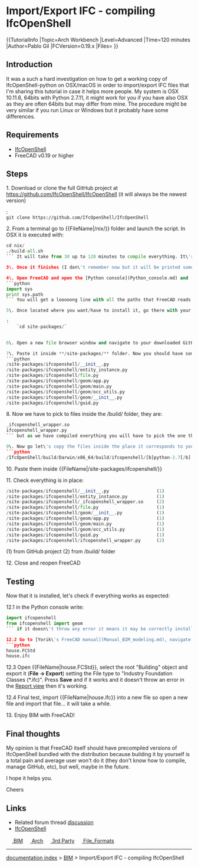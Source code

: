 # Import/Export IFC - compiling IfcOpenShell
{{TutorialInfo
|Topic=Arch Workbench
|Level=Advanced
|Time=120 minutes
|Author=Pablo Gil
|FCVersion=0.19.x
|Files=
}}

## Introduction

It was a such a hard investigation on how to get a working copy of IfcOpenShell-python on OSX/macOS in order to import/export IFC files that I\'m sharing this tutorial in case it helps more people. My system is OSX 10.11.6, 64bits with Python 2.7.11, it might work for you if you have also OSX as they are often 64bits but may differ from mine. The procedure might be very similar if you run Linux or Windows but it probably have some differences.

## Requirements

-   [IfcOpenShell](IfcOpenShell.md)
-   FreeCAD v0.19 or higher

## Steps

1\. Download or clone the full GitHub project at <https://github.com/IfcOpenShell/IfcOpenShell> (it will always be the newest version)

:   
    `git clone https://github.com/IfcOpenShell/IfcOpenShell`
    

2\. From a terminal go to {{FileName|/nix/}} folder and launch the script. In OSX it is executed with: 
```python
cd nix/
./build-all.sh
``` It will take from 30 up to 120 minutes to compile everything. It\'s not the smarter way of compiling [IfcOpenShell](IfcOpenShell.md) but this simple script will compile all dependencies, Python versions, etc.

3\. Once it finishes (I don\'t remember now but it will be printed something like \"Built IfcOpenShell\...\" and it will return to your prompt) you will have a new folder {{FileName|/IfcOpenShell/build/}} full of files and folders. From my personal experience, two weeks ago the nix \"build-all.sh\" script didn\'t finished successfully but after trying it yesterday with the newest updates it worked fine so I guess you might experience something similar in case the development goes further\... So now you have everything you need but you have to do some manual work in order to get it working:

4\. Open FreeCAD and open the [Python console](Python_console.md) and [Report view](Report_view.md). Then write into the Python console the following: 
```python
import sys
print sys.path
``` You will get a looooong line with all the paths that FreeCAD reads. You may be able to install IfcOpenShell in any of them but I suggest you to place it inside one where you find a {{FileName|/site-packages/}} after a {{FileName|/Python/}} or {{FileName|/python-something/}}. In my case it was {{FileName|/Library/Python/2.7/site-packages}}. (Note: you will find paths inside your app directory but I suggest you to not use them because then IfcOpenShell will only be available for this app)

5\. Once located where you want/have to install it, go there with your file browser (Finder in OSX). That is, go inside {{FileName|/site-packages/}} folder

:   
    `cd site-packages/`
    

6\. Open a new file browser window and navigate to your downloaded GitHub project: **/IfcOpenShell/src/ifcopenshell-python/** and copy the full **/ifcopenshell/** folder

7\. Paste it inside **/site-packages/** folder. Now you should have something like: 
```python
/site-packages/ifcopenshell/__init__.py
/site-packages/ifcopenshell/entity_instance.py
/site-packages/ifcopenshell/file.py
/site-packages/ifcopenshell/geom/app.py
/site-packages/ifcopenshell/geom/main.py
/site-packages/ifcopenshell/geom/occ_utils.py
/site-packages/ifcopenshell/geom/__init__.py
/site-packages/ifcopenshell/guid.py
```

8\. Now we have to pick to files inside the /build/ folder, they are: 
```python
_ifcopenshell_wrapper.so
ifcopenshell_wrapper.py
``` but as we have compiled everything you will have to pick the one that matches with your FreeCAD Python version. Check it easily reading the first line inside your FreeCAD [Python console](Python_console.md) view. In my case it was Python 2.7.11.

9\. Now go let\'s copy the files inside the place it corresponds to your Python version. In my case it was: 
```python
/IfcOpenShell/build/Darwin/x86_64/build/ifcopenshell/[b]python-2.7[/b].10/ifcwrap/
```

10\. Paste them inside {{FileName|/site-packages/ifcopenshell/}}

11\. Check everything is in place: 
```python
/site-packages/ifcopenshell/__init__.py                  (1)
/site-packages/ifcopenshell/entity_instance.py           (1)
/site-packages/ifcopenshell/_ifcopenshell_wrapper.so     (2)
/site-packages/ifcopenshell/file.py                      (1)
/site-packages/ifcopenshell/geom/__init__.py             (1)
/site-packages/ifcopenshell/geom/app.py                  (1)
/site-packages/ifcopenshell/geom/main.py                 (1)
/site-packages/ifcopenshell/geom/occ_utils.py            (1)
/site-packages/ifcopenshell/guid.py                      (1)
/site-packages/ifcopenshell/ifcopenshell_wrapper.py      (2)
```

\(1\) from GitHub project
(2) from /build/ folder

12\. Close and reopen FreeCAD

## Testing

Now that it is installed, let\'s check if everything works as expected:

12.1 in the Python console write: 
```python
import ifcopenshell
from ifcopenshell import geom
``` if it doesn\'t throw any error it means it may be correctly installed

12.2 Go to [Yorik\'s FreeCAD manual](Manual_BIM_modeling.md), navigate to the lower part of the page and download the following files to test: 
```python
house.FCStd
house.ifc
```

12.3 Open {{FileName|house.FCStd}}, select the root \"Building\" object and export it (**File → Export**) setting the File type to \"Industry Foundation Classes (\*.ifc)\". Press **Save** and if it works and it doesn\'t throw an error in the [Report view](Report_view.md) then it\'s working.

12.4 Final test, import {{FileName|house.ifc}} into a new file so open a new file and import that file\... it will take a while.

13\. Enjoy BIM with FreeCAD!

## Final thoughts 

My opinion is that FreeCAD itself should have precompiled versions of IfcOpenShell bundled with the distribution because building it by yourself is a total pain and average user won\'t do it (they don\'t know how to compile, manage GitHub, etc), but well, maybe in the future.

I hope it helps you.

Cheers

## Links

-   Related forum thread [discussion](http://forum.freecadweb.org/viewtopic.php?f=23&t=17536)
-   [IfcOpenShell](IfcOpenShell.md)

 

[<img src="images/Property.png" style="width:16px"> BIM](Category_BIM.md) [<img src="images/Property.png" style="width:16px"> Arch](Category_Arch.md) [<img src="images/Property.png" style="width:16px"> 3rd Party](Category_3rd_Party.md) [<img src="images/Property.png" style="width:16px"> File\_Formats](Category_File_Formats.md)

---
[documentation index](../README.md) > [BIM](Category_BIM.md) > Import/Export IFC - compiling IfcOpenShell
